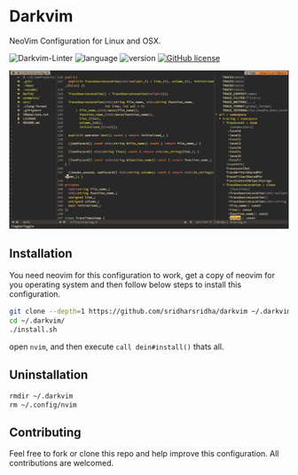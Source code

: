 # Darkvim

NeoVim Configuration for Linux and OSX.

![Darkvim-Linter](https://github.com/sridharsridha/darkvim/workflows/Darkvim-Linter/badge.svg)
![language](https://img.shields.io/github/languages/top/sridharsridha/darkvim)
![version](https://img.shields.io/github/v/tag/sridharsridha/darkvim?label=version&sort=semver)
[![GitHub license](https://img.shields.io/github/license/sridharsridha/darkvim?style=plastic)](https://github.com/sridharsridha/darkvim/blob/master/LICENSE)

![darkvim](https://github.com/sridharsridha/darkvim/blob/master/res/darkvim.png)

## Installation

You need neovim for this configuration to work, get a copy of neovim for you
operating system and then follow below steps to install this configuration.
```sh
git clone --depth=1 https://github.com/sridharsridha/darkvim ~/.darkvim
cd ~/.darkvim/
./install.sh
```
open `nvim`, and then execute `call dein#install()` thats all.

## Uninstallation
```
rmdir ~/.darkvim
rm ~/.config/nvim
```
## Contributing

Feel free to fork or clone this repo and help improve this configuration.
All contributions are welcomed.
